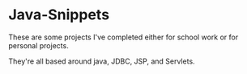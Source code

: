 # Java-Snippets
These are some projects I've completed either for school work or for personal projects. 

They're all based around java, JDBC, JSP, and Servlets.
